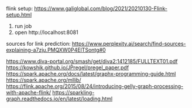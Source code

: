 
flink setup: https://www.galiglobal.com/blog/2021/20210130-Flink-setup.html

1. run job
2. open http://localhost:8081

sources for link prediction: https://www.perplexity.ai/search/find-sources-explaining-a7zju.PMQXW0P4ElTSontg#0


https://www.diva-portal.org/smash/get/diva2:1412185/FULLTEXT01.pdf
https://kowshik.github.io/JPregel/pregel_paper.pdf
https://spark.apache.org/docs/latest/graphx-programming-guide.html
https://spark.apache.org/mllib/
https://flink.apache.org/2015/08/24/introducing-gelly-graph-processing-with-apache-flink/
https://sparkling-graph.readthedocs.io/en/latest/loading.html